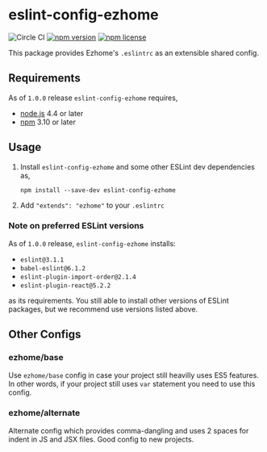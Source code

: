 eslint-config-ezhome
====================

![Circle CI](https://circleci.com/gh/ezhome/eslint-config-ezhome.svg?style=svg)
[![npm version](https://img.shields.io/npm/v/eslint-config-ezhome.svg?style=flat-square)](https://www.npmjs.com/packages/eslint-config-ezhome)
[![npm license](https://img.shields.io/npm/l/eslint-config-ezhome.svg?style=flat-square)](https://www.npmjs.com/packages/eslint-config-ezhome)

This package provides Ezhome's `.eslintrc` as an extensible shared config.

## Requirements

As of `1.0.0` release `eslint-config-ezhome` requires,

* [node.js](https://www.nodejs.org/) 4.4 or later
* [npm](https://www.npmjs.com/) 3.10 or later

## Usage

1. Install `eslint-config-ezhome` and some other ESLint dev dependencies as,

   ```
   npm install --save-dev eslint-config-ezhome
   ```

2. Add `"extends": "ezhome"` to your `.eslintrc`

### Note on preferred ESLint versions

As of `1.0.0` release, `eslint-config-ezhome` installs:

* `eslint@3.1.1`
* `babel-eslint@6.1.2`
* `eslint-plugin-import-order@2.1.4`
* `eslint-plugin-react@5.2.2`

as its requirements. You still able to install other versions of ESLint
packages, but we recommend use versions listed above.

## Other Configs

### ezhome/base

Use `ezhome/base` config in case your project still heavilly uses ES5 features.
In other words, if your project still uses `var` statement you need to use this
config.

### ezhome/alternate

Alternate config which provides comma-dangling and uses 2 spaces for indent in
JS and JSX files. Good config to new projects.
